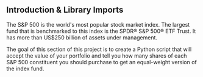 ## Introduction & Library Imports

The S&P 500 is the world's most popular stock market index. The largest fund that is benchmarked to this index is the SPDR® S&P 500® ETF Trust. It has more than US$250 billion of assets under management.

The goal of this section of this project is to create a Python script that will accept the value of your portfolio and tell you how many shares of each S&P 500 constituent you should purchase to get an equal-weight version of the index fund.
